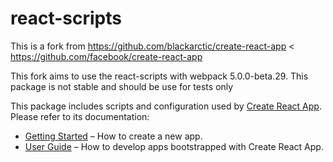 # react-scripts

This is a fork from https://github.com/blackarctic/create-react-app < https://github.com/facebook/create-react-app

This fork aims to use the react-scripts with webpack 5.0.0-beta.29. This package is not stable and should be use for tests only

This package includes scripts and configuration used by [Create React App](https://github.com/facebook/create-react-app).<br>
Please refer to its documentation:

- [Getting Started](https://facebook.github.io/create-react-app/docs/getting-started) – How to create a new app.
- [User Guide](https://facebook.github.io/create-react-app/) – How to develop apps bootstrapped with Create React App.
